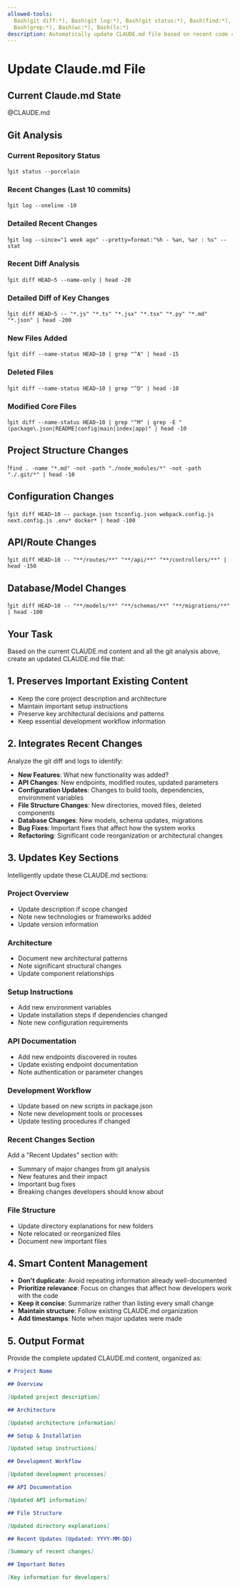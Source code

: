 ```yaml
---
allowed-tools:
  Bash(git diff:*), Bash(git log:*), Bash(git status:*), Bash(find:*),
  Bash(grep:*), Bash(wc:*), Bash(ls:*)
description: Automatically update CLAUDE.md file based on recent code changes
---
```


# Update Claude.md File

## Current Claude.md State

@CLAUDE.md

## Git Analysis

### Current Repository Status

!`git status --porcelain`

### Recent Changes (Last 10 commits)

!`git log --oneline -10`

### Detailed Recent Changes

!`git log --since="1 week ago" --pretty=format:"%h - %an, %ar : %s" --stat`

### Recent Diff Analysis

!`git diff HEAD~5 --name-only | head -20`

### Detailed Diff of Key Changes

!`git diff HEAD~5 -- "*.js" "*.ts" "*.jsx" "*.tsx" "*.py" "*.md" "*.json" | head -200`

### New Files Added

!`git diff --name-status HEAD~10 | grep "^A" | head -15`

### Deleted Files

!`git diff --name-status HEAD~10 | grep "^D" | head -10`

### Modified Core Files

!`git diff --name-status HEAD~10 | grep "^M" | grep -E "(package\.json|README|config|main|index|app)" | head -10`

## Project Structure Changes

!`find . -name "*.md" -not -path "./node_modules/*" -not -path "./.git/*" | head -10`

## Configuration Changes

!`git diff HEAD~10 -- package.json tsconfig.json webpack.config.js next.config.js .env* docker* | head -100`

## API/Route Changes

!`git diff HEAD~10 -- "**/routes/**" "**/api/**" "**/controllers/**" | head -150`

## Database/Model Changes

!`git diff HEAD~10 -- "**/models/**" "**/schemas/**" "**/migrations/**" | head -100`

## Your Task

Based on the current CLAUDE.md content and all the git analysis above, create an
updated CLAUDE.md file that:

## 1. Preserves Important Existing Content

- Keep the core project description and architecture
- Maintain important setup instructions
- Preserve key architectural decisions and patterns
- Keep essential development workflow information

## 2. Integrates Recent Changes

Analyze the git diff and logs to identify:

- **New Features**: What new functionality was added?
- **API Changes**: New endpoints, modified routes, updated parameters
- **Configuration Updates**: Changes to build tools, dependencies, environment
  variables
- **File Structure Changes**: New directories, moved files, deleted components
- **Database Changes**: New models, schema updates, migrations
- **Bug Fixes**: Important fixes that affect how the system works
- **Refactoring**: Significant code reorganization or architectural changes

## 3. Updates Key Sections

Intelligently update these CLAUDE.md sections:

### Project Overview

- Update description if scope changed
- Note new technologies or frameworks added
- Update version information

### Architecture

- Document new architectural patterns
- Note significant structural changes
- Update component relationships

### Setup Instructions

- Add new environment variables
- Update installation steps if dependencies changed
- Note new configuration requirements

### API Documentation

- Add new endpoints discovered in routes
- Update existing endpoint documentation
- Note authentication or parameter changes

### Development Workflow

- Update based on new scripts in package.json
- Note new development tools or processes
- Update testing procedures if changed

### Recent Changes Section

Add a "Recent Updates" section with:

- Summary of major changes from git analysis
- New features and their impact
- Important bug fixes
- Breaking changes developers should know about

### File Structure

- Update directory explanations for new folders
- Note relocated or reorganized files
- Document new important files

## 4. Smart Content Management

- **Don't duplicate**: Avoid repeating information already well-documented
- **Prioritize relevance**: Focus on changes that affect how developers work
  with the code
- **Keep it concise**: Summarize rather than listing every small change
- **Maintain structure**: Follow existing CLAUDE.md organization
- **Add timestamps**: Note when major updates were made

## 5. Output Format

Provide the complete updated CLAUDE.md content, organized as:

```markdown
# Project Name

## Overview

[Updated project description]

## Architecture

[Updated architecture information]

## Setup & Installation

[Updated setup instructions]

## Development Workflow

[Updated development processes]

## API Documentation

[Updated API information]

## File Structure

[Updated directory explanations]

## Recent Updates (Updated: YYYY-MM-DD)

[Summary of recent changes]

## Important Notes

[Key information for developers]
```

